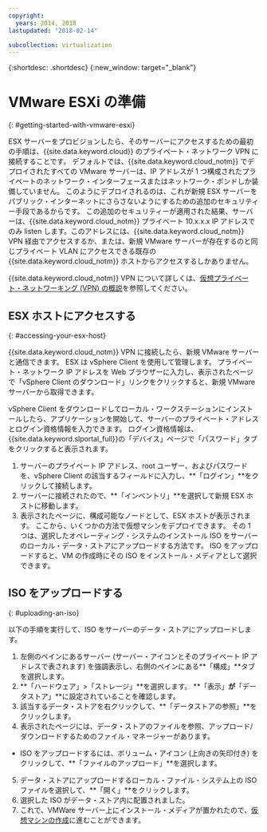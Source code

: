 ```yaml
---
copyright:
  years: 2014, 2018
lastupdated: "2018-02-14"

subcollection: virtualization
---
```

{:shortdesc: .shortdesc}
{:new_window: target="_blank"}

# VMware ESXi の準備
{: #getting-started-with-vmware-esxi}

ESX サーバーをプロビジョンしたら、そのサーバーにアクセスするための最初の手順は、{{site.data.keyword.cloud}} のプライベート・ネットワーク VPN に接続することです。 デフォルトでは、{{site.data.keyword.cloud_notm}} でデプロイされたすべての VMware サーバーは、IP アドレスが 1 つ構成されたプライベートのネットワーク・インターフェースまたはネットワーク・ボンドしか装備していません。 このようにデプロイされるのは、これが新規 ESX サーバーをパブリック・インターネットにさらさないようにするための追加のセキュリティー手段であるからです。 この追加のセキュリティーが適用された結果、サーバーは、{{site.data.keyword.cloud_notm}} プライベート 10.x.x.x IP アドレスでのみ listen します。このアドレスには、{{site.data.keyword.cloud_notm}} VPN 経由でアクセスするか、または、新規 VMware サーバーが存在するのと同じプライベート VLAN にアクセスできる既存の {{site.data.keyword.cloud_notm}} ホストからアクセスするしかありません。

{{site.data.keyword.cloud_notm}} VPN について詳しくは、[仮想プライベート・ネットワーキング (VPN) の概説](/docs/infrastructure/iaas-vpn?topic=VPN-gettingstarted-with-virtual-private-networking#gettingstarted-with-virtual-private-networking)を参照してください。

## ESX ホストにアクセスする
{: #accessing-your-esx-host}

{{site.data.keyword.cloud_notm}} VPN に接続したら、新規 VMware サーバーと通信できます。 ESX は vSphere Client を使用して管理します。 プライベート・ネットワーク IP アドレスを Web ブラウザーに入力し、表示されたページで「vSphere Client のダウンロード」リンクをクリックすると、新規 VMware サーバーから取得できます。

vSphere Client をダウンロードしてローカル・ワークステーションにインストールしたら、アプリケーションを開始して、サーバーのプライベート・アドレスとログイン資格情報を入力できます。 ログイン資格情報は、{{site.data.keyword.slportal_full}}の「デバイス」ページで「パスワード」タブをクリックすると表示されます。

1. サーバーのプライベート IP アドレス、root ユーザー、およびパスワードを、vSphere Client の該当するフィールドに入力し、**「ログイン」**をクリックして接続します。
2. サーバーに接続されたので、**「インベントリ」**を選択して新規 ESX ホストに移動します。
3. 表示されたページに、構成可能なノードとして、ESX ホストが表示されます。 ここから、いくつかの方法で仮想マシンをデプロイできます。 その 1 つは、選択したオペレーティング・システムのインストール ISO をサーバーのローカル・データ・ストアにアップロードする方法です。 ISO をアップロードすると、VM の作成時にその ISO をインストール・メディアとして選択できます。  

## ISO をアップロードする
{: #uploading-an-iso}

以下の手順を実行して、ISO をサーバーのデータ・ストアにアップロードします。

1. 左側のペインにあるサーバー (サーバー・アイコンとそのプライベート IP アドレスで表されます) を強調表示し、右側のペインにある**「構成」**タブを選択します。
2. **「ハードウェア」>「ストレージ」**を選択します。 **「表示」**が**「データストア」**に設定されていることを確認します。
3. 該当するデータ・ストアを右クリックして、**「データストアの参照」**をクリックします。
4. 表示されたページには、データ・ストアのファイルを参照、アップロード/ダウンロードするためのファイル・マネージャーがあります。  
  * ISO をアップロードするには、ボリューム・アイコン (上向きの矢印付き) をクリックして、**「ファイルのアップロード」**を選択します。
5. データ・ストアにアップロードするローカル・ファイル・システム上の ISO ファイルを選択して、**「開く」**をクリックします。
6. 選択した ISO がデータ・ストア内に配置されました。
7. これで、VMWare サーバー上にインストール・メディアが置かれたので、[仮想マシンの作成](/docs/infrastructure/vmware?topic=VMware-create-esx-vm#create-esx-vm)に進むことができます。
